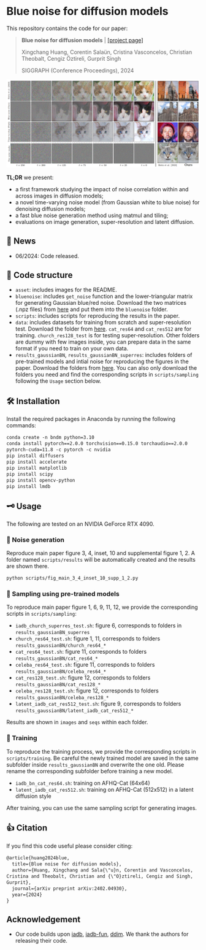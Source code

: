 # Blue noise for diffusion models

This repository contains the code for our paper:

> **Blue noise for diffusion models** | [[project page]](https://xchhuang.github.io/bndm)
>
> Xingchang Huang, Corentin Salaün, Cristina Vasconcelos, Christian Theobalt, Cengiz Öztireli, Gurprit Singh
> 
> SIGGRAPH (Conference Proceedings), 2024

![teaser](asset/teaser.png)


**TL;DR** we present:
* a first framework studying the impact of noise correlation within and across images in diffusion models; 
* a novel time-varying noise model (from Gaussian white to blue noise) for denoising diffusion models; 
* a fast blue noise generation method using matmul and tiling; 
* evaluations on image generation, super-resolution and latent diffusion.


## 📰 News

* 06/2024: Code released.


<!-- ## ✊ Todo
- [ ] training code for latent diffusion -->


## 📂 Code structure

* `asset`: includes images for the README.
* `bluenoise`: includes `get_noise` function and the lower-triangular matrix for generating Gaussian blue/red noise. Download the two matrices (.npz files) from [here](https://nextcloud.mpi-klsb.mpg.de/index.php/s/PnqYWym2YEnfrD3) and put them into the `bluenoise` folder.
* `scripts`: includes scripts for reproducing the results in the paper.
* `data`: includes datasets for training from scratch and super-resolution test. Download the folder from [here](https://nextcloud.mpi-klsb.mpg.de/index.php/s/PnqYWym2YEnfrD3). `cat_res64` and `cat_res512` are for training. `church_res128_test` is for testing super-resolution. Other folders are dummy with few images inside, you can prepare data in the same format if you need to train on your own data.
* `results_gaussianBN`, `results_gaussianBN_superres`: includes folders of pre-trained models and intial noise for reproducing the figures in the paper. Download the folders from [here](https://nextcloud.mpi-klsb.mpg.de/index.php/s/PnqYWym2YEnfrD3). You can also only download the folders you need and find the corresponding scripts in `scripts/sampling` following the `Usage` section below.


## 🛠️ Installation

Install the required packages in Anaconda by running the following commands:
```
conda create -n bndm python=3.10
conda install pytorch==2.0.0 torchvision==0.15.0 torchaudio==2.0.0 pytorch-cuda=11.8 -c pytorch -c nvidia
pip install diffusers
pip install accelerate
pip install matplotlib
pip install scipy
pip install opencv-python
pip install lmdb
```

<!-- * Please double check if you have downloaded the required data following the previous section. -->

<!-- * Download the lower-triangular matrix for generating Gaussian blue noise following `bluenoise/README.md`.

* Download pre-trained models following `results/README.md` to reproduce the noise generation and sampling results in the paper.

* Download data following `data/README.md` to train the models from scratch on AFHQ-Cat (64^2, 512^2). -->


## 🗝️ Usage

The following are tested on an NVIDIA GeForce RTX 4090.


### 🤗 Noise generation

Reproduce main paper figure 3, 4, inset, 10 and supplemental figure 1, 2. A folder named `scripts/results` will be automatically created and the results are shown there.
```bash
python scripts/fig_main_3_4_inset_10_supp_1_2.py
```


### 🤗 Sampling using pre-trained models

To reproduce main paper figure 1, 6, 9, 11, 12, we provide the corresponding scripts in `scripts/sampling`:
* `iadb_church_superres_test.sh`: figure 6, corresponds to folders in `results_gaussianBN_superres`
* `church_res64_test.sh`: figure 1, 11, corresponds to folders `results_gaussianBN/church_res64_*`
* `cat_res64_test.sh`: figure 11, corresponds to folders `results_gaussianBN/cat_res64_*`
* `celeba_res64_test.sh`: figure 11, corresponds to folders `results_gaussianBN/celeba_res64_*`
* `cat_res128_test.sh`: figure 12, corresponds to folders `results_gaussianBN/cat_res128_*`
* `celeba_res128_test.sh`: figure 12, corresponds to folders `results_gaussianBN/celeba_res128_*`
* `latent_iadb_cat_res512_test.sh`: figure 9, corresponds to folders `results_gaussianBN/latent_iadb_cat_res512_*`

Results are shown in `images` and `seqs` within each folder.


### 🚀 Training
To reproduce the training process, we provide the corresponding scripts in `scripts/training`. 
Be careful the newly trained model are saved in the same subfolder inside `results_gaussianBN` and overwrite the one old. Please rename the corresponding subfolder before training a new model.

* `iadb_bn_cat_res64.sh`: training on AFHQ-Cat (64x64)
* `latent_iadb_cat_res512.sh`: training on AFHQ-Cat (512x512) in a latent diffusion style

After training, you can use the same sampling script for generating images.


## 👍 Citation
If you find this code useful please consider citing:
```
@article{huang2024blue,
  title={Blue noise for diffusion models},
  author={Huang, Xingchang and Sala{\"u}n, Corentin and Vasconcelos, Cristina and Theobalt, Christian and {\"O}ztireli, Cengiz and Singh, Gurprit},
  journal={arXiv preprint arXiv:2402.04930},
  year={2024}
}
```


## Acknowledgement
* Our code builds upon [iadb](https://github.com/tchambon/IADB/tree/main), [iadb-fun](https://github.com/pharmapsychotic/iadb-fun), [ddim](https://github.com/ermongroup/ddim). We thank the authors for releasing their code.

